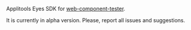 Applitools Eyes SDK for [web-component-tester][1].

It is currently in alpha version. Please, report all issues and suggestions.

[1]: https://github.com/Polymer/tools/tree/master/packages/web-component-tester
